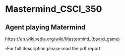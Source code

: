 # Mastermind_CSCI_350

## Agent playing Matermind
https://en.wikipedia.org/wiki/Mastermind_(board_game)

-For full description please read the pdf report.
